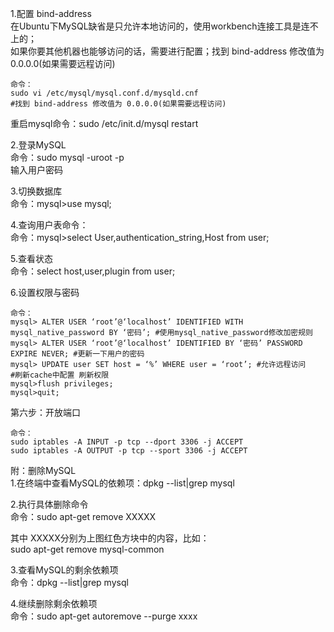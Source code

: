 1.配置 bind-address  
在Ubuntu下MySQL缺省是只允许本地访问的，使用workbench连接工具是连不上的；  
如果你要其他机器也能够访问的话，需要进行配置；找到 bind-address 修改值为 0.0.0.0(如果需要远程访问)  
```
命令：
sudo vi /etc/mysql/mysql.conf.d/mysqld.cnf
#找到 bind-address 修改值为 0.0.0.0(如果需要远程访问)
```

  
重启mysql命令：sudo /etc/init.d/mysql restart  
  
2.登录MySQL  
命令：sudo mysql -uroot -p  
输入用户密码  

3.切换数据库  
命令：mysql>use mysql;  
  
4.查询用户表命令：  
命令：mysql>select User,authentication_string,Host from user;  
  
5.查看状态  
命令：select host,user,plugin from user;  
  
6.设置权限与密码  
```
命令：
mysql> ALTER USER ‘root’@‘localhost’ IDENTIFIED WITH mysql_native_password BY ‘密码’; #使用mysql_native_password修改加密规则
mysql> ALTER USER ‘root’@‘localhost’ IDENTIFIED BY ‘密码’ PASSWORD EXPIRE NEVER; #更新一下用户的密码
mysql> UPDATE user SET host = ‘%’ WHERE user = ‘root’; #允许远程访问  
#刷新cache中配置 刷新权限
mysql>flush privileges;
mysql>quit;  
```
   
第六步：开放端口   
```
命令：
sudo iptables -A INPUT -p tcp --dport 3306 -j ACCEPT
sudo iptables -A OUTPUT -p tcp --sport 3306 -j ACCEPT
```  
  
附：删除MySQL  
1.在终端中查看MySQL的依赖项：dpkg --list|grep mysql  
  
2.执行具体删除命令  
命令：sudo apt-get remove XXXXX  
  
其中 XXXXX分别为上图红色方块中的内容，比如：  
sudo apt-get remove mysql-common  
  
3.查看MySQL的剩余依赖项  
命令：dpkg --list|grep mysql  
  
4.继续删除剩余依赖项  
命令：sudo apt-get autoremove --purge xxxx  
  
